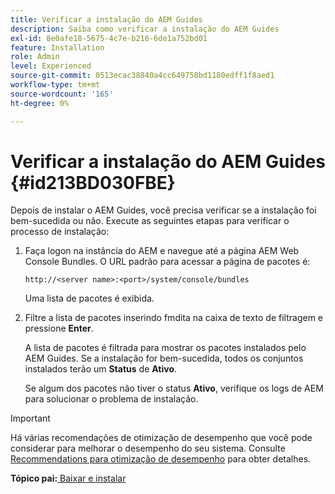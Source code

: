 ```yaml
---
title: Verificar a instalação do AEM Guides
description: Saiba como verificar a instalação do AEM Guides
exl-id: 8e0afe18-5675-4c7e-b216-6de1a752bd01
feature: Installation
role: Admin
level: Experienced
source-git-commit: 0513ecac38840a4cc649758bd1180edff1f8aed1
workflow-type: tm+mt
source-wordcount: '165'
ht-degree: 0%

---
```


# Verificar a instalação do AEM Guides {#id213BD030FBE}

Depois de instalar o AEM Guides, você precisa verificar se a instalação foi bem-sucedida ou não. Execute as seguintes etapas para verificar o processo de instalação:

1. Faça logon na instância do AEM e navegue até a página AEM Web Console Bundles. O URL padrão para acessar a página de pacotes é:

   ```http
   http://<server name>:<port>/system/console/bundles
   ```

   Uma lista de pacotes é exibida.

1. Filtre a lista de pacotes inserindo fmdita na caixa de texto de filtragem e pressione **Enter**.

   A lista de pacotes é filtrada para mostrar os pacotes instalados pelo AEM Guides. Se a instalação for bem-sucedida, todos os conjuntos instalados terão um **Status** de **Ativo**.

   Se algum dos pacotes não tiver o status **Ativo**, verifique os logs de AEM para solucionar o problema de instalação.


>[!IMPORTANT]
>
> Há várias recomendações de otimização de desempenho que você pode considerar para melhorar o desempenho do seu sistema. Consulte [Recommendations para otimização de desempenho](download-install-recommend-perf-optimiz.md#) para obter detalhes.

**Tópico pai:**&#x200B;[ Baixar e instalar](download-install.md)
